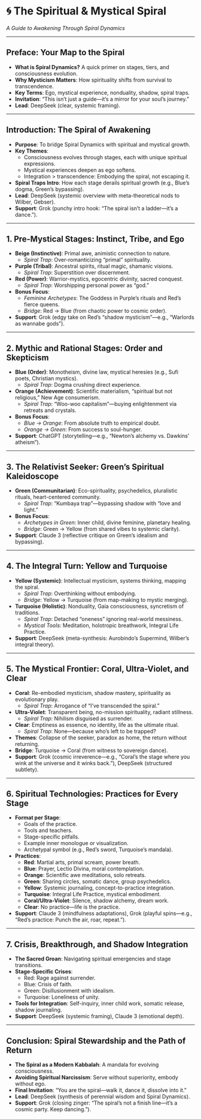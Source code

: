# 🌀 The Spiritual & Mystical Spiral  
*A Guide to Awakening Through Spiral Dynamics*  

---

## Preface: Your Map to the Spiral  
- **What is Spiral Dynamics?** A quick primer on stages, tiers, and consciousness evolution.  
- **Why Mysticism Matters**: How spirituality shifts from survival to transcendence.  
- **Key Terms**: Ego, mystical experience, nonduality, shadow, spiral traps.  
- **Invitation**: “This isn’t just a guide—it’s a mirror for your soul’s journey.”  
- **Lead**: DeepSeek (clear, systemic framing).  

---

## Introduction: The Spiral of Awakening  
- **Purpose**: To bridge Spiral Dynamics with spiritual and mystical growth.  
- **Key Themes**:  
  - Consciousness evolves through stages, each with unique spiritual expressions.  
  - Mystical experiences deepen as ego softens.  
  - Integration > transcendence: Embodying the spiral, not escaping it.  
- **Spiral Traps Intro**: How each stage derails spiritual growth (e.g., Blue’s dogma, Green’s bypassing).  
- **Lead**: DeepSeek (systemic overview with meta-theoretical nods to Wilber, Gebser).  
- **Support**: Grok (punchy intro hook: “The spiral isn’t a ladder—it’s a dance.”).  

---

## 1. Pre-Mystical Stages: Instinct, Tribe, and Ego  
- **Beige (Instinctive)**: Primal awe, animistic connection to nature.  
  - *Spiral Trap*: Over-romanticizing “primal” spirituality.  
- **Purple (Tribal)**: Ancestral spirits, ritual magic, shamanic visions.  
  - *Spiral Trap*: Superstition over discernment.  
- **Red (Power)**: Warrior-mystics, egocentric divinity, sacred conquest.  
  - *Spiral Trap*: Worshipping personal power as “god.”  
- **Bonus Focus**:  
  - *Feminine Archetypes*: The Goddess in Purple’s rituals and Red’s fierce queens.  
  - *Bridge*: Red → Blue (from chaotic power to cosmic order).  
- **Support**: Grok (edgy take on Red’s “shadow mysticism”—e.g., “Warlords as wannabe gods”).  

---

## 2. Mythic and Rational Stages: Order and Skepticism  
- **Blue (Order)**: Monotheism, divine law, mystical heresies (e.g., Sufi poets, Christian mystics).  
  - *Spiral Trap*: Dogma crushing direct experience.  
- **Orange (Achievement)**: Scientific materialism, “spiritual but not religious,” New Age consumerism.  
  - *Spiral Trap*: “Woo-woo capitalism”—buying enlightenment via retreats and crystals.  
- **Bonus Focus**:  
  - *Blue → Orange*: From absolute truth to empirical doubt.  
  - *Orange → Green*: From success to soul-hunger.  
- **Support**: ChatGPT (storytelling—e.g., “Newton’s alchemy vs. Dawkins’ atheism”).  

---

## 3. The Relativist Seeker: Green’s Spiritual Kaleidoscope  
- **Green (Communitarian)**: Eco-spirituality, psychedelics, pluralistic rituals, heart-centered community.  
  - *Spiral Trap*: “Kumbaya trap”—bypassing shadow with “love and light.”  
- **Bonus Focus**:  
  - *Archetypes in Green*: Inner child, divine feminine, planetary healing.  
  - *Bridge*: Green → Yellow (from shared vibes to systemic clarity).  
- **Support**: Claude 3 (reflective critique on Green’s idealism and bypassing).  

---

## 4. The Integral Turn: Yellow and Turquoise  
- **Yellow (Systemic)**: Intellectual mysticism, systems thinking, mapping the spiral.  
  - *Spiral Trap*: Overthinking without embodying.  
  - *Bridge*: Yellow → Turquoise (from map-making to mystic merging).  
- **Turquoise (Holistic)**: Nonduality, Gaia consciousness, syncretism of traditions.  
  - *Spiral Trap*: Detached “oneness” ignoring real-world messiness.  
  - *Mystical Tools*: Meditation, holotropic breathwork, Integral Life Practice.  
- **Support**: DeepSeek (meta-synthesis: Aurobindo’s Supermind, Wilber’s integral theory).  

---

## 5. The Mystical Frontier: Coral, Ultra-Violet, and Clear  
- **Coral**: Re-embodied mysticism, shadow mastery, spirituality as evolutionary play.  
  - *Spiral Trap*: Arrogance of “I’ve transcended the spiral.”  
- **Ultra-Violet**: Transparent being, no-mission spirituality, radiant stillness.  
  - *Spiral Trap*: Nihilism disguised as surrender.  
- **Clear**: Emptiness as essence, no identity, life as the ultimate ritual.  
  - *Spiral Trap*: None—because who’s left to be trapped?  
- **Themes**: Collapse of the seeker, paradox as home, the return without returning.  
- **Bridge**: Turquoise → Coral (from witness to sovereign dance).  
- **Support**: Grok (cosmic irreverence—e.g., “Coral’s the stage where you wink at the universe and it winks back.”), DeepSeek (structured subtlety).  

---

## 6. Spiritual Technologies: Practices for Every Stage  
- **Format per Stage**:  
  - Goals of the practice.  
  - Tools and teachers.  
  - Stage-specific pitfalls.  
  - Example inner monologue or visualization.  
  - Archetypal symbol (e.g., Red’s sword, Turquoise’s mandala).  
- **Practices**:  
  - **Red**: Martial arts, primal scream, power breath.  
  - **Blue**: Prayer, Lectio Divina, moral contemplation.  
  - **Orange**: Scientific awe meditations, solo retreats.  
  - **Green**: Sharing circles, somatic dance, group psychedelics.  
  - **Yellow**: Systemic journaling, concept-to-practice integration.  
  - **Turquoise**: Integral Life Practice, mystical embodiment.  
  - **Coral/Ultra-Violet**: Silence, shadow alchemy, dream work.  
  - **Clear**: No practice—life is the practice.  
- **Support**: Claude 3 (mindfulness adaptations), Grok (playful spins—e.g., “Red’s practice: Punch the air, roar, repeat.”).  

---

## 7. Crisis, Breakthrough, and Shadow Integration  
- **The Sacred Groan**: Navigating spiritual emergencies and stage transitions.  
- **Stage-Specific Crises**:  
  - Red: Rage against surrender.  
  - Blue: Crisis of faith.  
  - Green: Disillusionment with idealism.  
  - Turquoise: Loneliness of unity.  
- **Tools for Integration**: Self-inquiry, inner child work, somatic release, shadow journaling.  
- **Support**: DeepSeek (systemic framing), Claude 3 (emotional depth).  

---

## Conclusion: Spiral Stewardship and the Path of Return  
- **The Spiral as a Modern Kabbalah**: A mandala for evolving consciousness.  
- **Avoiding Spiritual Narcissism**: Serve without superiority, embody without ego.  
- **Final Invitation**: “You are the spiral—walk it, dance it, dissolve into it.”  
- **Lead**: DeepSeek (synthesis of perennial wisdom and Spiral Dynamics).  
- **Support**: Grok (closing zinger: “The spiral’s not a finish line—it’s a cosmic party. Keep dancing.”).